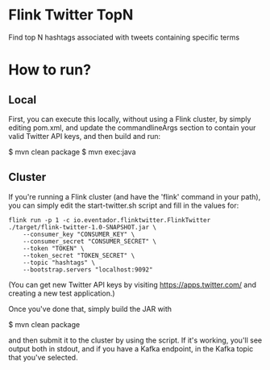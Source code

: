 # Flink Twitter TopN
Find top N hashtags associated with tweets containing specific terms

# How to run?

## Local
First, you can execute this locally, without using a Flink cluster, by simply
editing pom.xml, and update the commandlineArgs section to contain your valid
Twitter API keys, and then build and run:

$ mvn clean package
$ mvn exec:java

## Cluster
If you're running a Flink cluster (and have the 'flink' command in your
path), you can simply edit the start-twitter.sh script and fill in the
values for:

```
flink run -p 1 -c io.eventador.flinktwitter.FlinkTwitter ./target/flink-twitter-1.0-SNAPSHOT.jar \
    --consumer_key "CONSUMER_KEY" \
    --consumer_secret "CONSUMER_SECRET" \
    --token "TOKEN" \
    --token_secret "TOKEN_SECRET" \
    --topic "hashtags" \
    --bootstrap.servers "localhost:9092"
```

(You can get new Twitter API keys by visiting https://apps.twitter.com/
and creating a new test application.)

Once you've done that, simply build the JAR with

$ mvn clean package

and then submit it to the cluster by using the script.  If it's working, you'll see output
both in stdout, and if you have a Kafka endpoint, in the Kafka topic that you've selected.
